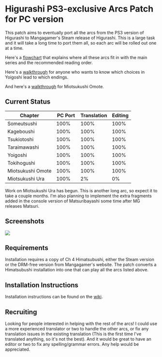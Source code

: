 # Higurashi PS3-exclusive Arcs Patch for PC version

This patch aims to eventually port all the arcs from the PS3 version of Higurashi to Mangagamer's Steam release of Higurashi.  This is a large task and it will take a long time to port them all, so each arc will be rolled out one at a time.

Here's a [flowchart](https://ibb.co/dTRmmb) that explains where all these arcs fit in with the main series and the recommended reading order.

Here's a [walkthrough](https://ibb.co/1Z463wp) for anyone who wants to know which choices in Yoigoshi lead to which endings.

And here's a [walkthrough](https://ibb.co/mDX326V) for Miotsukushi Omote.

## Current Status

| Chapter            | PC Port  | Translation | Editing |
| ------------------ | -------- | ----------- | ------- |
| Someutsushi        | 100%     | 100%        | 100%    | 
| Kageboushi         | 100%     | 100%        | 100%    | 
| Tsukiotoshi        | 100%     | 100%        | 100%    | 
| Taraimawashi       | 100%     | 100%        | 100%    | 
| Yoigoshi           | 100%     | 100%        | 100%    | 
| Tokihogushi        | 100%     | 100%        | 100%    | 
| Miotsukushi Omote  | 100%     | 100%        | 100%    | 
| Miotsukushi Ura    | 100%     |   2%        |   0%    | 

Work on Miotsukushi Ura has begun. This is another long arc, so expect it to take a couple months. I'm also planning to implement the extra fragments added in the console version of Matsuribayashi some time after MG releases Matsuri.



## Screenshots

![](https://i.imgur.com/A5Iym0R.png)


## Requirements
Installation requires a copy of Ch 4 Himatsubushi, either the Steam version or the DRM-free version from Mangagamer's website.  The patch converts a Himatsubushi installation into one that can play all the arcs listed above.

## Installation Instructions
Installation instructions can be found on the [wiki](http://07th-mod.com/wiki/Higurashi/Higurashi-Part-1---Voice-and-Graphics-Patch/).


## Recruiting

Looking for people interested in helping with the rest of the arcs!  I could use a more experienced translator or two to handle the other arcs, or fix any translation issues in the existing translation (This is the first time I've translated anything, so it's not the best). And it would be great to have an editor or two to fix any spelling/grammar errors.  Any help would be appreciated.
